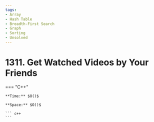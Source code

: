 ```yaml
---
tags:
- Array
- Hash Table
- Breadth-First Search
- Graph
- Sorting
- Unsolved
---
```



# 1311. Get Watched Videos by Your Friends

=== "C++"

    **Time:** $O()$

    **Space:** $O()$

    ``` c++
    ```